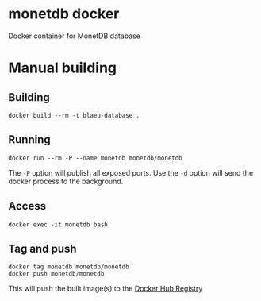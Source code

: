 monetdb docker
===========================
Docker container for MonetDB database

# Manual building
## Building
```
docker build --rm -t blaeu-database .
```
## Running
```
docker run --rm -P --name monetdb monetdb/monetdb
```
The `-P` option will publish all exposed ports. Use the `-d` option will send the docker process to the background.

## Access
```
docker exec -it monetdb bash
```

## Tag and push
```
docker tag monetdb monetdb/monetdb
docker push monetdb/monetdb
```
This will push the built image(s) to the [Docker Hub Registry](https://registry.hub.docker.com/u/monetdb/monetdb/)

